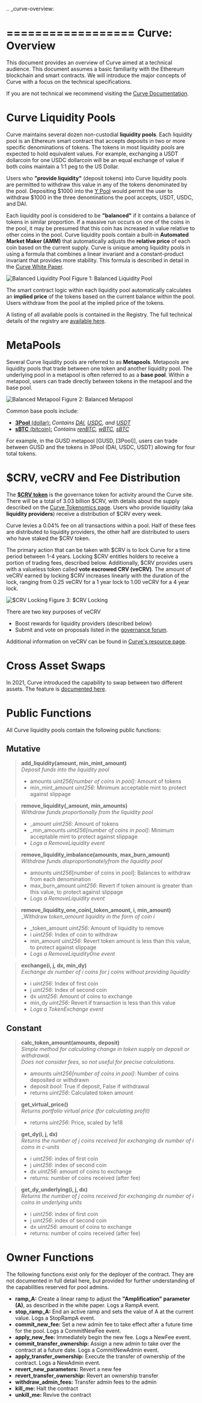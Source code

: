 .. _curve-overview:


==================
Curve: Overview
==================

This document provides an overview of Curve aimed at a technical audience.  This document assumes a basic familiarity with the Ethereum blockchain and smart contracts.  We will introduce the major concepts of Curve with a focus on the technical specifications.

If you are not technical we recommend visiting the [Curve Documentation](https://resources.curve.fi/).



Curve Liquidity Pools
=====================

Curve maintains several dozen non-custodial **liquidity pools**.  Each liquidity pool is an Ethereum smart contract that accepts deposits in two or more specific denominations of tokens.  The tokens in most liquidity pools are expected to hold equivalent values.  For example, exchanging a USDT dollarcoin for one USDC dollarcoin will be an equal exchange of value if both coins maintain a 1:1 peg to the US Dollar.

Users who **"provide liquidity"** (deposit tokens) into Curve liquidity pools are permitted to withdraw this value in any of the tokens denominated by the pool.  Depositing $1000 into the [Y Pool](https://www.curve.fi/3pool) would permit the user to withdraw $1000 in the three denominations the pool accepts, USDT, USDC, and DAI.

Each liquidity pool is considered to be **"balanced"** if it contains a balance of tokens in similar proportion.  If a massive run occurs on one of the coins in the pool, it may be presumed that this coin has increased in value relative to other coins in the pool.  Curve liquidity pools contain a built-in **Automated Market Maker (AMM)** that automatically adjusts the **relative price** of each coin based on the current supply.  Curve is unique among liquidity pools in using a formula that combines a linear invariant and a constant-product invariant that provides more stability.  This formula is described in detail in the [Curve White Paper](https://www.curve.fi/stableswap-paper.pdf).  

![Balanced Liquidity Pool](/images/1-Balanced-Liquidity-Pool.png)
Figure 1: Balanced Liquidity Pool

The smart contract logic within each liquidity pool automatically calculates an **implied price** of the tokens based on the current balance within the pool.  Users withdraw from the pool at the implied price of the tokens.

A listing of all available pools is contained in the Registry.  The full technical details of the registry are [available here](/registry-overview.rst).


MetaPools
=====================
Several Curve liquidity pools are referred to as **Metapools**.  Metapools are liquidity pools that trade between one token and another liquidity pool.  The underlying pool in a metapool is often referred to as a **base pool**.  Within a metapool, users can trade directly between tokens in the metapool and the base pool.  


![Balanced Metapool](/images/2-Balanced-Metapool.png)
Figure 2: Balanced Metapool

Common base pools include:

 * [**3Pool** (dollar):](https://curve.fi/3pool) _Contains [DAI](https://etherscan.io/address/0x6B175474E89094C44Da98b954EedeAC495271d0F), [USDC](https://etherscan.io/address/0xA0b86991c6218b36c1d19D4a2e9Eb0cE3606eB48), and [USDT](https://etherscan.io/address/0xdAC17F958D2ee523a2206206994597C13D831ec7)_
 * [**sBTC** (bitcoin):](https://curve.fi/sbtc) _Contains [renBTC](https://etherscan.io/address/0xEB4C2781e4ebA804CE9a9803C67d0893436bB27D), [wBTC](https://etherscan.io/address/0x2260FAC5E5542a773Aa44fBCfeDf7C193bc2C599), [sBTC](https://etherscan.io/address/0xfE18be6b3Bd88A2D2A7f928d00292E7a9963CfC6)_

For example, in the GUSD metapool [GUSD, [3Pool]], users can trade between GUSD and the tokens in 3Pool (DAI, USDC, USDT) allowing for four total tokens.


$CRV, veCRV and Fee Distribution
=====================
The **[$CRV token](https://etherscan.io/token/0xD533a949740bb3306d119CC777fa900bA034cd52)** is the governance token for activity around the Curve site.  There will be a total of 3.03 billion $CRV, with details about the supply described on the [Curve Tokenomics page](https://resources.curve.fi/base-features/understanding-tokenomics).  Users who provide liquidity (aka **liquidity providers**) receive a distribution of $CRV every week.

Curve levies a 0.04% fee on all transactions within a pool.  Half of these fees are distributed to liquidity providers, the other half are distributed to users who have staked the $CRV token.

The primary action that can be taken with $CRV is to lock Curve for a time period between 1-4 years.  Locking $CRV entitles holders to receive a portion of trading fees, described below.  Additionally, $CRV provides users with a valueless token called **vote escrowed CRV (veCRV)**.  The amount of veCRV earned by locking $CRV increases linearly with the duration of the lock, ranging from 0.25 veCRV for a 1 year lock to 1.00 veCRV for a 4 year lock.  

![$CRV Locking](images/3-Curve-Locking.png)
Figure 3: $CRV Locking

There are two key purposes of veCRV
 * Boost rewards for liquidity providers (described below)
 * Submit and vote on proposals listed in the [governance forum](https://gov.curve.fi).  

Additional information on veCRV can be found in [Curve's resource page](https://resources.curve.fi/base-features/understanding-voting).


Cross Asset Swaps
=====================
In 2021, Curve introduced the capability to swap between two different assets.  The feature is [documented here](/cross-asset-swaps.rst).


Public Functions
=====================
All Curve liquidity pools contain the following public functions:

## Mutative

>**add_liquidity(amount, min_mint_amount)**<br>
>_Deposit funds into the liquidity pool_
> * amounts _uint256[number of coins in pool]_: Amount of tokens
> * min_mint_amount _uint256_: Minimum acceptable mint to protect against slippage

>**remove_liquidity(_amount, min_amounts)**<br>
>_Withdraw funds proportionally from the liquidity pool_
> * _amount _uint256_: Amount of tokens
> * _min_amounts _uint256[number of coins in pool]_: Minimum acceptable mint to protect against slippage
> * _Logs a RemoveLiquidity event_

>**remove_liquidity_imbalance(amounts, max_burn_amount)**<br>
>_Withdraw funds disproportionatelyfrom the liquidity pool_
> * amounts _uint256_[number of coins in pool]: Balances to withdraw from each denomination
> * max_burn_amount _uint256_: Revert if token amount is greater than this value, to protect against slippage
> * _Logs a RemoveLiquidity event_

>**remove_liquidity_one_coin(_token_amount, i, min_amount)**<br>
>_Withdraw _token_amount liquidity in the form of coin i_
> * _token_amount _uint256_: Amount of liquidity to remove
> * i _uint256_: Index of coin to withdraw 
> * min_amount _uint256_: Revert token amount is less than this value, to protect against slippage
> * _Logs a RemoveLiquidityOne event_

>**exchange(i, j, dx, min_dy)**<br>
>_Exchange dx number of i coins for j coins without providing liquidity_
> * i _uint256_: Index of first coin
> * j _uint256_: Index of second coin
> * dx _uint256_: Amount of coins to exchange
> * min_dy _uint256_: Revert if transaction is less than this value
> * _Logs a TokenExchange event_


## Constant
>**calc_token_amount(amounts, deposit)**<br>
>_Simple method for calculating change in token supply on deposit or withdrawal.<br>
>Does not consider fees, so not useful for precise calculations._
> * amounts _uint256[number of coins in pool]_: Number of coins deposited or withdrawn
> * deposit _bool_: True if deposit, False if withdrawal
> * returns _uint256_: Calculated token amount

>**get_virtual_price()**<br>
>_Returns portfolio virtual price (for calculating profit)_
> * returns _uint256_: Price, scaled by 1e18

>**get_dy(i, j, dx)**<br>
>_Returns the number of j coins received for exchanging dx number of i coins in c-units_
> * i _uint256_: index of first coin
> * j _uint256_: index of second coin
> * dx _uint256_: amount of coins to exchange
> * returns: number of coins received (after fee)

>**get_dy_underlying(i, j, dx)**<br>
>_Returns the number of j coins received for exchanging dx number of i coins in underlying units_
> * i _uint256_: index of first coin
> * j _uint256_: index of second coin
> * dx _uint256_: amount of coins to exchange
> * returns: number of coins received (after fee)



Owner Functions
=====================
The following functions exist only for the deployer of the contract.  They are not documented in full detail here, but provided for further understanding of the capabilities reserved for pool admins.

 * **ramp_A:** Create a linear ramp to adjust the **"Amplification" parameter (A)**, as described in the white paper.  Logs a RampA event.
 * **stop_ramp_A:** End an active ramp and sets the value of A at the current value.  Logs a StopRampA event.
 * **commit_new_fee:** Set a new admin fee to take effect after a future time for the pool.  Logs a CommitNewFee event.
 * **apply_new_fee:** Immediately begin the new fee.  Logs a NewFee event.
 * **commit_transfer_ownership:** Assign a new admin to take over the contract at a future date.  Logs a CommitNewAdmin event.
 * **apply_transfer_ownership:** Execute the transfer of ownership of the contract.  Logs a NewAdmin event.
 * **revert_new_parameters:** Revert a new fee 
 * **revert_transfer_ownership:** Revert an ownership transfer
 * **withdraw_admin_fees:** Transfer admin fees to the admin
 * **kill_me:** Halt the contract
 * **unkill_me:** Revive the contract


